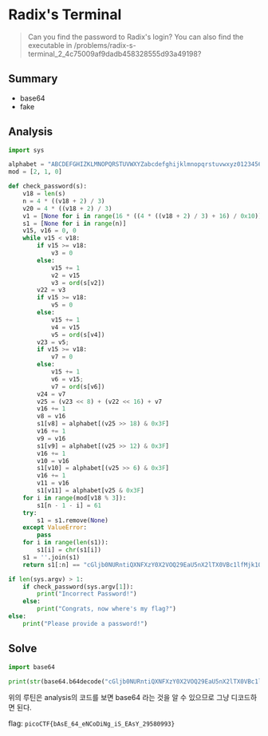 # Radix's Terminal
> Can you find the password to Radix's login? You can also find the executable in /problems/radix-s-terminal_2_4c75009af9dadb458328555d93a49198?

## Summary
* base64
* fake

## Analysis
``` python
import sys

alphabet = "ABCDEFGHIZKLMNOPQRSTUVWXYZabcdefghijklmnopqrstuvwxyz0123456789+/"
mod = [2, 1, 0]

def check_password(s):
    v18 = len(s)
    n = 4 * ((v18 + 2) / 3)
    v20 = 4 * ((v18 + 2) / 3)
    v1 = [None for i in range(16 * ((4 * ((v18 + 2) / 3) + 16) / 0x10))]
    s1 = [None for i in range(n)]
    v15, v16 = 0, 0
    while v15 < v18:
        if v15 >= v18:
            v3 = 0
        else:
            v15 += 1
            v2 = v15
            v3 = ord(s[v2])
        v22 = v3
        if v15 >= v18:
            v5 = 0
        else:
            v15 += 1
            v4 = v15
            v5 = ord(s[v4])
        v23 = v5;
        if v15 >= v18:
            v7 = 0
        else:
            v15 += 1
            v6 = v15;
            v7 = ord(s[v6])
        v24 = v7
        v25 = (v23 << 8) + (v22 << 16) + v7
        v16 += 1
        v8 = v16
        s1[v8] = alphabet[(v25 >> 18) & 0x3F]
        v16 += 1
        v9 = v16
        s1[v9] = alphabet[(v25 >> 12) & 0x3F]
        v16 += 1
        v10 = v16
        s1[v10] = alphabet[(v25 >> 6) & 0x3F]
        v16 += 1
        v11 = v16
        s1[v11] = alphabet[v25 & 0x3F]
    for i in range(mod[v18 % 3]):
        s1[n - 1 - i] = 61
    try:
        s1 = s1.remove(None)
    except ValueError:
        pass
    for i in range(len(s1)):
        s1[i] = chr(s1[i])
    s1 = ''.join(s1)
    return s1[:n] == "cGljb0NURntiQXNFXzY0X2VOQ29EaU5nX2lTX0VBc1lfMjk1ODA5OTN9"[:n]

if len(sys.argv) > 1:
    if check_password(sys.argv[1]):
        print("Incorrect Password!")
    else:
        print("Congrats, now where's my flag?")
else:
    print("Please provide a password!")
```

## Solve
``` python
import base64

print(str(base64.b64decode("cGljb0NURntiQXNFXzY0X2VOQ29EaU5nX2lTX0VBc1lfMjk1ODA5OTN9"), encoding='utf-8'))
```

위의 루틴은 analysis의 코드를 보면 base64 라는 것을 알 수 있으므로 그냥 디코드하면 된다.  

flag: `picoCTF{bAsE_64_eNCoDiNg_iS_EAsY_29580993}`
